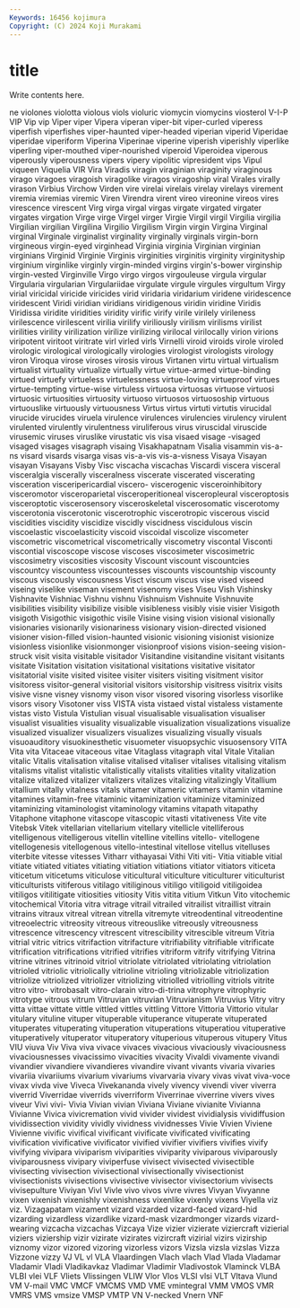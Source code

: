 ```yaml
---
Keywords: 16456 kojimura
Copyright: (C) 2024 Koji Murakami
---
```


# title

Write contents here.



ne violones violotta violous viols violuric viomycin viomycins
viosterol V-I-P VIP Vip vip Viper viper Vipera viperan viper-bit
viper-curled viperess viperfish viperfishes viper-haunted viper-headed viperian viperid Viperidae viperidae
viperiform Viperina Viperinae viperine viperish viperishly viperlike viperling viper-mouthed viper-nourished
viperoid Viperoidea viperous viperously viperousness vipers vipery vipolitic vipresident vips
Vipul viqueen Viquelia VIR Vira Viradis viragin viraginian viraginity viraginous
virago viragoes viragoish viragolike viragos viragoship viral Virales virally virason
Virbius Virchow Virden vire virelai virelais virelay virelays virement viremia
viremias viremic Viren Virendra virent vireo vireonine vireos vires virescence
virescent Virg virga virgal virgas virgate virgated virgater virgates virgation
Virge virge Virgel virger Virgie Virgil virgil Virgilia virgilia Virgilian
virgilian Virgilina Virgilio Virgilism Virgin virgin Virgina Virginal virginal Virginale
virginalist virginality virginally virginals virgin-born virgineous virgin-eyed virginhead Virginia virginia
Virginian virginian virginians Virginid Virginie Virginis virginities virginitis virginity virginityship
virginium virginlike virginly virgin-minded virgins virgin's-bower virginship virgin-vested Virginville Virgo
virgo virgos virgouleuse virgula virgular Virgularia virgularian Virgulariidae virgulate virgule
virgules virgultum Virgy virial viricidal viricide viricides virid viridaria viridarium
viridene viridescence viridescent Viridi viridian viridians viridigenous viridin viridine Viridis
Viridissa viridite viridities viridity virific virify virile virilely virileness virilescence
virilescent virilia virilify viriliously virilism virilisms virilist virilities virility virilization
virilize virilizing virilocal virilocally virion virions viripotent viritoot viritrate virl
virled virls Virnelli viroid viroids virole viroled virologic virological virologically
virologies virologist virologists virology viron Viroqua virose viroses virosis virous
Virtanen virtu virtual virtualism virtualist virtuality virtualize virtually virtue virtue-armed
virtue-binding virtued virtuefy virtueless virtuelessness virtue-loving virtueproof virtues virtue-tempting virtue-wise
virtuless virtuosa virtuosas virtuose virtuosi virtuosic virtuosities virtuosity virtuoso virtuosos
virtuosoship virtuous virtuouslike virtuously virtuousness Virtus virtus virtuti virtutis virucidal
virucide virucides viruela virulence virulences virulencies virulency virulent virulented virulently
virulentness viruliferous virus viruscidal viruscide virusemic viruses viruslike virustatic vis
visa visaed visage -visaged visaged visages visagraph visaing Visakhapatnam Visalia
visammin vis-a-ns visard visards visarga visas vis-a-vis vis-a-visness Visaya Visayan
visayan Visayans Visby Visc viscacha viscachas Viscardi viscera visceral visceralgia
viscerally visceralness viscerate viscerated viscerating visceration visceripericardial viscero- viscerogenic visceroinhibitory
visceromotor visceroparietal visceroperitioneal visceropleural visceroptosis visceroptotic viscerosensory visceroskeletal viscerosomatic viscerotomy
viscerotonia viscerotonic viscerotrophic viscerotropic viscerous viscid viscidities viscidity viscidize viscidly
viscidness viscidulous viscin viscoelastic viscoelasticity viscoid viscoidal viscolize viscometer viscometric
viscometrical viscometrically viscometry viscontal Visconti viscontial viscoscope viscose viscoses viscosimeter
viscosimetric viscosimetry viscosities viscosity Viscount viscount viscountcies viscountcy viscountess viscountesses
viscounts viscountship viscounty viscous viscously viscousness Visct viscum viscus vise
vised viseed viseing viselike viseman visement visenomy vises Viseu Vish
Vishinsky Vishnavite Vishniac Vishnu vishnu Vishnuism Vishnuite Vishnuvite visibilities visibility
visibilize visible visibleness visibly visie visier Visigoth visigoth Visigothic visigothic
visile Visine vising vision visional visionally visionaries visionarily visionariness visionary
vision-directed visioned visioner vision-filled vision-haunted visionic visioning visionist visionize visionless
visionlike visionmonger visionproof visions vision-seeing vision-struck visit visita visitable visitador
Visitandine visitandine visitant visitants visitate Visitation visitation visitational visitations visitative
visitator visitatorial visite visited visitee visiter visiters visiting visitment visitor
visitoress visitor-general visitorial visitors visitorship visitress visitrix visits visive visne
visney visnomy vison visor visored visoring visorless visorlike visors visory
Visotoner viss VISTA vista vistaed vistal vistaless vistamente vistas visto
Vistula Vistulian visual visualisable visualisation visualiser visualist visualities visuality visualizable
visualization visualizations visualize visualized visualizer visualizers visualizes visualizing visually visuals
visuoauditory visuokinesthetic visuometer visuopsychic visuosensory VITA Vita vita Vitaceae vitaceous
vitae Vitaglass vitagraph vital Vitale Vitalian vitalic Vitalis vitalisation vitalise
vitalised vitaliser vitalises vitalising vitalism vitalisms vitalist vitalistic vitalistically vitalists
vitalities vitality vitalization vitalize vitalized vitalizer vitalizers vitalizes vitalizing vitalizingly
Vitallium vitallium vitally vitalness vitals vitamer vitameric vitamers vitamin vitamine
vitamines vitamin-free vitaminic vitaminization vitaminize vitaminized vitaminizing vitaminologist vitaminology vitamins
vitapath vitapathy Vitaphone vitaphone vitascope vitascopic vitasti vitativeness Vite vite
Vitebsk Vitek vitellarian vitellarium vitellary vitellicle vitelliferous vitelligenous vitelligerous vitellin
vitelline vitellins vitello- vitellogene vitellogenesis vitellogenous vitello-intestinal vitellose vitellus vitelluses
viterbite vitesse vitesses Vitharr vithayasai Vithi Viti viti- Vitia vitiable
vitial vitiate vitiated vitiates vitiating vitiation vitiations vitiator vitiators viticeta
viticetum viticetums viticulose viticultural viticulture viticulturer viticulturist viticulturists vitiferous vitilago
vitiliginous vitiligo vitiligoid vitiligoidea vitiligos vitilitigate vitiosities vitiosity Vitis vitita
vitium Vitkun Vito vitochemic vitochemical Vitoria vitra vitrage vitrail vitrailed
vitrailist vitraillist vitrain vitrains vitraux vitreal vitrean vitrella vitremyte vitreodentinal
vitreodentine vitreoelectric vitreosity vitreous vitreouslike vitreously vitreousness vitrescence vitrescency vitrescent
vitrescibility vitrescible vitreum Vitria vitrial vitric vitrics vitrifaction vitrifacture vitrifiability
vitrifiable vitrificate vitrification vitrifications vitrified vitrifies vitriform vitrify vitrifying Vitrina
vitrine vitrines vitrinoid vitriol vitriolate vitriolated vitriolating vitriolation vitrioled vitriolic
vitriolically vitrioline vitrioling vitriolizable vitriolization vitriolize vitriolized vitriolizer vitriolizing vitriolled
vitriolling vitriols vitrite vitro vitro- vitrobasalt vitro-clarain vitro-di-trina vitrophyre vitrophyric
vitrotype vitrous vitrum Vitruvian vitruvian Vitruvianism Vitruvius Vitry vitry vitta
vittae vittate vittle vittled vittles vittling Vittore Vittoria Vittorio vitular
vitulary vituline vituper vituperable vituperance vituperate vituperated vituperates vituperating vituperation
vituperations vituperatiou vituperative vituperatively vituperator vituperatory vituperious vituperous vitupery Vitus
VIU viuva Viv Viva viva vivace vivaces vivacious vivaciously vivaciousness
vivaciousnesses vivacissimo vivacities vivacity Vivaldi vivamente vivandi vivandier vivandiere vivandieres
vivandire vivant vivants vivaria vivaries vivariia vivariiums vivarium vivariums vivarvaria
vivary vivas vivat viva-voce vivax vivda vive Viveca Vivekananda vively
vivency vivendi viver viverra viverrid Viverridae viverrids viverriform Viverrinae viverrine
vivers vives viveur Vivi vivi- Vivia Vivian vivian Viviana Viviane
vivianite Vivianna Vivianne Vivica vivicremation vivid vivider vividest vividialysis vividiffusion
vividissection vividity vividly vividness vividnesses Vivie Vivien Viviene Vivienne vivific
vivifical vivificant vivificate vivificated vivificating vivification vivificative vivificator vivified vivifier
vivifiers vivifies vivify vivifying vivipara viviparism viviparities viviparity viviparous viviparously
viviparousness vivipary viviperfuse vivisect vivisected vivisectible vivisecting vivisection vivisectional vivisectionally
vivisectionist vivisectionists vivisections vivisective vivisector vivisectorium vivisects vivisepulture Viviyan Vivl
Vivle vivo vivos vivre vivres Vivyan Vivyanne vixen vixenish vixenishly
vixenishness vixenlike vixenly vixens Viyella viz viz. Vizagapatam vizament vizard
vizarded vizard-faced vizard-hid vizarding vizardless vizardlike vizard-mask vizardmonger vizards vizard-wearing
vizcacha vizcachas Vizcaya Vize vizier vizierate viziercraft vizierial viziers viziership
vizir vizirate vizirates vizircraft vizirial vizirs vizirship viznomy vizor vizored
vizoring vizorless vizors Vizsla vizsla vizslas Vizza Vizzone vizzy VJ
VL vl VLA Vlaardingen Vlach vlach Vlad Vlada Vladamar Vladamir
Vladi Vladikavkaz Vladimar Vladimir Vladivostok Vlaminck VLBA VLBI vlei VLF
Vliets Vlissingen VLIW Vlor Vlos VLSI vlsi VLT Vltava Vlund
VM V-mail VMC VMCF VMCMS VMD VME vmintegral VMM VMOS
VMR VMRS VMS vmsize VMSP VMTP VN V-necked Vnern VNF
